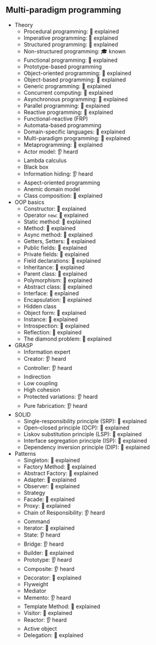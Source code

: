 ## Multi-paradigm programming

- Theory
  - Procedural programming: 🙋 explained
  - Imperative programming: 🙋 explained
  - Structured programming: 🙋 explained
  - Non-structured programming: 🎓 known
  - Functional programming: 🙋 explained
  - Prototype-based programming
  - Object-oriented programming: 🙋 explained
  - Object-based programming: 🙋 explained
  - Generic programming: 🙋 explained
  - Concurrent computing: 🙋 explained
  - Asynchronous programming: 🙋 explained
  - Parallel programming: 🙋 explained
  - Reactive programming: 🙋 explained
  - Functional-reactive (FRP)
  - Automata-based programming
  - Domain-specific languages: 🙋 explained
  - Multi-paradigm programming: 🙋 explained
  - Metaprogramming: 🙋 explained
  - Actor model: 👂 heard
  - Lambda calculus
  - Black box
  - Information hiding: 👂 heard
  - Aspect-oriented programming
  - Anemic domain model
  - Class composition: 🙋 explained
- OOP basics
  - Constructor: 🙋 explained
  - Operator `new`: 🙋 explained
  - Static method: 🙋 explained
  - Method: 🙋 explained
  - Async method: 🙋 explained
  - Getters, Setters: 🙋 explained
  - Public fields: 🙋 explained
  - Private fields: 🙋 explained
  - Field declarations: 🙋 explained
  - Inheritance: 🙋 explained
  - Parent class: 🙋 explained
  - Polymorphism: 🙋 explained
  - Abstract class: 🙋 explained
  - Interface: 🙋 explained
  - Encapsulation: 🙋 explained
  - Hidden class
  - Object form: 🙋 explained
  - Instance: 🙋 explained
  - Introspection: 🙋 explained
  - Reflection: 🙋 explained
  - The diamond problem: 🙋 explained
- GRASP
  - Information expert
  - Creator: 👂 heard
  - Controller: 👂 heard
  - Indirection
  - Low coupling
  - High cohesion
  - Protected variations: 👂 heard
  - Pure fabrication: 👂 heard
- SOLID
  - Single-responsibility principle (SRP): 🙋 explained
  - Open–closed principle (OCP): 🙋 explained
  - Liskov substitution principle (LSP): 🙋 explained
  - Interface segregation principle (ISP): 🙋 explained
  - Dependency inversion principle (DIP): 🙋 explained
- Patterns
  - Singleton: 🙋 explained
  - Factory Method: 🙋 explained
  - Abstract Factory: 🙋 explained
  - Adapter: 🙋 explained
  - Observer: 🙋 explained
  - Strategy
  - Facade: 🙋 explained
  - Proxy: 🙋 explained
  - Chain of Responsibility: 👂 heard
  - Command
  - Iterator: 🙋 explained
  - State: 👂 heard
  - Bridge: 👂 heard
  - Builder: 🙋 explained
  - Prototype: 👂 heard
  - Composite: 👂 heard
  - Decorator: 🙋 explained
  - Flyweight
  - Mediator
  - Memento: 👂 heard
  - Template Method: 🙋 explained
  - Visitor: 🙋 explained
  - Reactor: 👂 heard
  - Active object
  - Delegation: 🙋 explained
